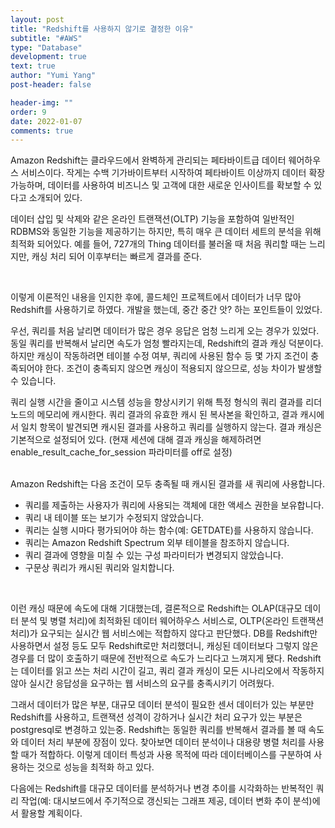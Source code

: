 ```yaml
---
layout: post
title: "Redshift를 사용하지 않기로 결정한 이유"
subtitle: "#AWS"
type: "Database"
development: true
text: true
author: "Yumi Yang"
post-header: false

header-img: ""
order: 9
date: 2022-01-07
comments: true
---
```


Amazon Redshift는 클라우드에서 완벽하게 관리되는 페타바이트급 데이터 웨어하우스 서비스이다.
작게는 수백 기가바이트부터 시작하여 페타바이트 이상까지 데이터 확장 가능하며, 데이터를 사용하여 비즈니스 및 고객에 대한 새로운 인사이트를 확보할 수 있다고 소개되어 있다.

데이터 삽입 및 삭제와 같은 온라인 트랜잭션(OLTP) 기능을 포함하여 일반적인 RDBMS와 동일한 기능을 제공하기는 하지만, 특히 매우 큰 데이터 세트의 분석을 위해 최적화 되어있다. 예를 들어, 727개의 Thing 데이터를 불러올 때 처음 쿼리할 때는 느리지만, 캐싱 처리 되어 이후부터는 빠르게 결과를 준다.

<br>

이렇게 이론적인 내용을 인지한 후에, 콜드체인 프로젝트에서 데이터가 너무 많아 Redshift를 사용하기로 하였다. 개발을 했는데, 중간 중간 앗? 하는 포인트들이 있었다.

우선, 쿼리를 처음 날리면 데이터가 많은 경우 응답은 엄청 느리게 오는 경우가 있었다. 동일 쿼리를 반복해서 날리면 속도가 엄청 빨라지는데, Redshift의 결과 캐싱 덕분이다. 하지만 캐싱이 작동하려면 테이블 수정 여부, 쿼리에 사용된 함수 등 몇 가지 조건이 충족되어야 한다. 조건이 충족되지 않으면 캐싱이 적용되지 않으므로, 성능 차이가 발생할 수 있습니다.

쿼리 실행 시간을 줄이고 시스템 성능을 향상시키기 위해 특정 형식의 쿼리 결과를 리더 노드의 메모리에 캐시한다. 쿼리 결과의 유효한 캐시 된 복사본을 확인하고, 결과 캐시에서 일치 항목이 발견되면 캐시된 결과를 사용하고 쿼리를 실행하지 않는다.
결과 캐싱은 기본적으로 설정되어 있다. (현재 세션에 대해 결과 캐싱을 해제하려면 enable_result_cache_for_session 파라미터를 off로 설정)

<br>
Amazon Redshift는 다음 조건이 모두 충족될 때 캐시된 결과를 새 쿼리에 사용합니다.

- 쿼리를 제출하는 사용자가 쿼리에 사용되는 객체에 대한 액세스 권한을 보유합니다.
- 쿼리 내 테이블 또는 보기가 수정되지 않았습니다.
- 쿼리는 실행 시마다 평가되어야 하는 함수(예: GETDATE)를 사용하지 않습니다.
- 쿼리는 Amazon Redshift Spectrum 외부 테이블을 참조하지 않습니다.
- 쿼리 결과에 영향을 미칠 수 있는 구성 파라미터가 변경되지 않았습니다.
- 구문상 쿼리가 캐시된 쿼리와 일치합니다.

<br>

이런 캐싱 때문에 속도에 대해 기대했는데, 결론적으로 Redshift는 OLAP(대규모 데이터 분석 및 병렬 처리)에 최적화된 데이터 웨어하우스 서비스로, OLTP(온라인 트랜잭션 처리)가 요구되는 실시간 웹 서비스에는 적합하지 않다고 판단했다. DB를 Redshift만 사용하면서 설정 등도 모두 Redshift로만 처리했더니, 캐싱된 데이터보다 그렇지 않은 경우를 더 많이 호출하기 때문에 전반적으로 속도가 느리다고 느껴지게 됐다. Redshift는 데이터를 읽고 쓰는 처리 시간이 길고, 쿼리 결과 캐싱이 모든 시나리오에서 작동하지 않아 실시간 응답성을 요구하는 웹 서비스의 요구를 충족시키기 어려웠다.

그래서 데이터가 많은 부분, 대규모 데이터 분석이 필요한 센서 데이터가 있는 부분만 Redshift를 사용하고, 트랜잭션 성격이 강하거나 실시간 처리 요구가 있는 부분은 postgresql로 변경하고 있는중. Redshift는 동일한 쿼리를 반복해서 결과를 볼 때 속도와 데이터 처리 부분에 장점이 있다. 찾아보면 데이터 분석이나 대용량 병렬 처리를 사용할 때가 적합하다. 이렇게 데이터 특성과 사용 목적에 따라 데이터베이스를 구분하여 사용하는 것으로 성능을 최적화 하고 있다.

다음에는 Redshift를 대규모 데이터를 분석하거나 변경 추이를 시각화하는 반복적인 쿼리 작업(예: 대시보드에서 주기적으로 갱신되는 그래프 제공, 데이터 변화 추이 분석)에서 활용할 계획이다.
<br><br>
